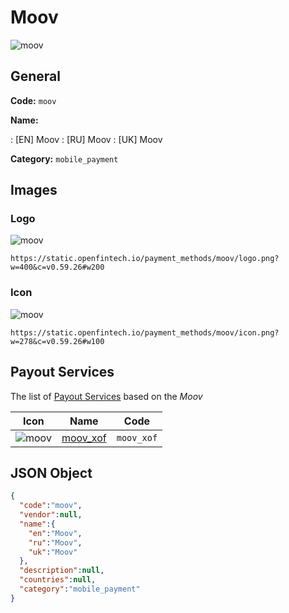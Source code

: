 
# Moov 
![moov](https://static.openfintech.io/payment_methods/moov/logo.png?w=400&c=v0.59.26#w200)  

## General 
**Code:** `moov` 
 
**Name:** 
 
:	[EN] Moov 
:	[RU] Moov 
:	[UK] Moov 
 
**Category:** `mobile_payment` 
 

## Images 

### Logo 
![moov](https://static.openfintech.io/payment_methods/moov/logo.png?w=400&c=v0.59.26#w200)  

```
https://static.openfintech.io/payment_methods/moov/logo.png?w=400&c=v0.59.26#w200
```  

### Icon 
![moov](https://static.openfintech.io/payment_methods/moov/icon.png?w=278&c=v0.59.26#w100)  

```
https://static.openfintech.io/payment_methods/moov/icon.png?w=278&c=v0.59.26#w100
```  

## Payout Services 
 
The list of [Payout Services](/payout-services/) based on the _Moov_ 

|Icon|Name|Code| 
|:---:|:---:|:---:| 
|![moov](https://static.openfintech.io/payout_methods/moov/icon.png?w=278&c=v0.59.26#w40) |[moov_xof](/payout-services/moov_xof/)|`moov_xof`| 
 

## JSON Object 

```json
{
  "code":"moov",
  "vendor":null,
  "name":{
    "en":"Moov",
    "ru":"Moov",
    "uk":"Moov"
  },
  "description":null,
  "countries":null,
  "category":"mobile_payment"
}
```  
